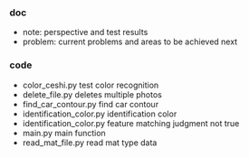 ### doc
- note: perspective and test results
- problem: current problems and areas to be achieved next

### code
- color_ceshi.py test color recognition
- delete_file.py deletes multiple photos
- find_car_contour.py find car contour
- identification_color.py identification color
- identification_color.py feature matching judgment not true
- main.py main function
- read_mat_file.py read mat type data
